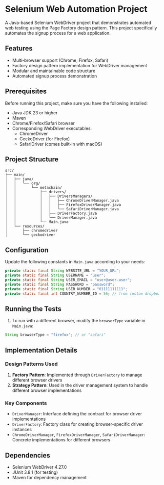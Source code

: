 # Selenium Web Automation Project

A Java-based Selenium WebDriver project that demonstrates automated web testing using the Page Factory design pattern. This project specifically automates the signup process for a web application.

## Features

- Multi-browser support (Chrome, Firefox, Safari)
- Factory design pattern implementation for WebDriver management
- Modular and maintainable code structure
- Automated signup process demonstration

## Prerequisites

Before running this project, make sure you have the following installed:
- Java JDK 23 or higher
- Maven
- Chrome/Firefox/Safari browser
- Corresponding WebDriver executables:
  - ChromeDriver
  - GeckoDriver (for Firefox)
  - SafariDriver (comes built-in with macOS)

## Project Structure

```
src/
├── main/
│   ├── java/
│   │   └── org/
│   │       └── metachain/
│   │           ├── drivers/
│   │           │   ├── DriversManagers/
│   │           │   │   ├── ChromeDriverManager.java
│   │           │   │   ├── FirefoxDriverManager.java
│   │           │   │   └── SafariDriverManager.java
│   │           │   ├── DriverFactory.java
│   │           │   └── DriverManager.java
│   │           └── Main.java
│   └── resources/
│       ├── chromedriver
│       └── geckodriver
```

## Configuration

Update the following constants in `Main.java` according to your needs:

```java
private static final String WEBSITE_URL = "YOUR_URL";
private static final String USERNAME = "user";
private static final String USER_EMAIL = "user@user.user";
private static final String PASSWORD = "password";
private static final String USER_NUMBER = "01111111111";
private static final int COUNTRY_NUMBER_ID = 56; // from custom dropbox
```

## Running the Tests

1. To run with a different browser, modify the `browserType` variable in `Main.java`:
```java
String browserType = "firefox"; // or "safari"
```

## Implementation Details

### Design Patterns Used

1. **Factory Pattern**: Implemented through `DriverFactory` to manage different browser drivers
2. **Strategy Pattern**: Used in the driver management system to handle different browser implementations

### Key Components

- `DriverManager`: Interface defining the contract for browser driver implementations
- `DriverFactory`: Factory class for creating browser-specific driver instances
- `ChromeDriverManager`, `FirefoxDriverManager`, `SafariDriverManager`: Concrete implementations for different browsers

## Dependencies

- Selenium WebDriver 4.27.0
- JUnit 3.8.1 (for testing)
- Maven for dependency management
